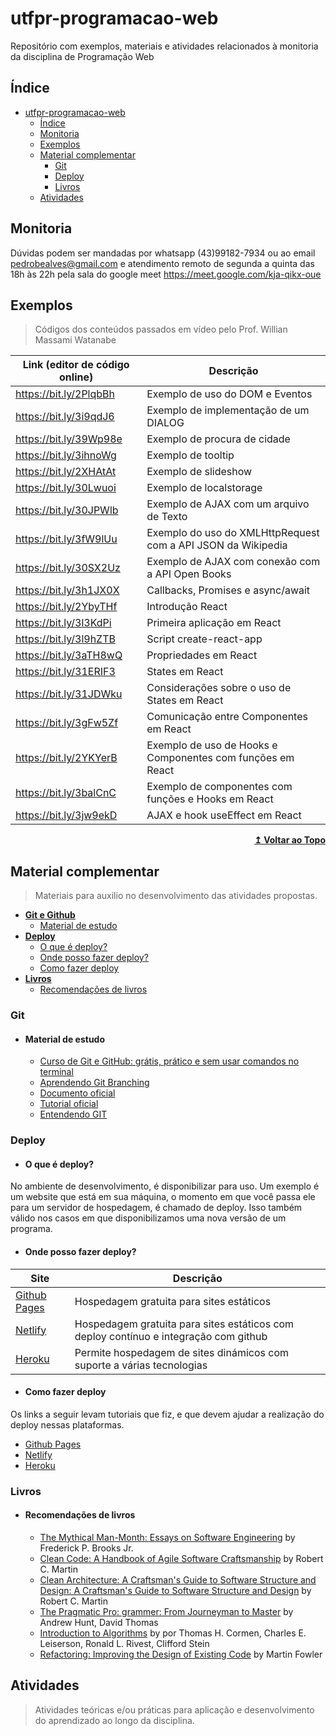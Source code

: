 # utfpr-programacao-web

Repositório com exemplos, materiais e atividades relacionados à monitoria da disciplina de Programação Web

## Índice

- [utfpr-programacao-web](#utfpr-programacao-web)
  - [Índice](#índice)
  - [Monitoria](#monitoria)
  - [Exemplos](#exemplos)
  - [Material complementar](#material-complementar)
    - [Git](#git)
    - [Deploy](#deploy)
    - [Livros](#livros)
  - [Atividades](#atividades)

## Monitoria

Dúvidas podem ser mandadas por whatsapp (43)99182-7934 ou ao email pedrobealves@gmail.com
e atendimento remoto de segunda a quinta das 18h às 22h pela sala do google meet https://meet.google.com/kja-qikx-oue

## Exemplos

>Códigos dos conteúdos passados em vídeo pelo Prof. Willian Massami Watanabe


| Link (editor de código online) | Descrição                                                    |
| ------------------------------ | ------------------------------------------------------------ |
| https://bit.ly/2PlqbBh         | Exemplo de uso do DOM e Eventos                              |
| https://bit.ly/3i9qdJ6         | Exemplo de implementação de um DIALOG                        |
| https://bit.ly/39Wp98e         | Exemplo de procura de cidade                                 |
| https://bit.ly/3ihnoWg         | Exemplo de tooltip                                           |
| https://bit.ly/2XHAtAt         | Exemplo de slideshow                                         |
| https://bit.ly/30Lwuoi         | Exemplo de localstorage                                      |
| https://bit.ly/30JPWlb         | Exemplo de AJAX com um arquivo de Texto                      |
| https://bit.ly/3fW9lUu         | Exemplo do uso do XMLHttpRequest com a API JSON da Wikipedia |
| https://bit.ly/30SX2Uz         | Exemplo de AJAX com conexão com a API Open Books             |
| https://bit.ly/3h1JX0X         | Callbacks, Promises e async/await                            |
| https://bit.ly/2YbyTHf         | Introdução React                                             |
| https://bit.ly/3l3KdPi         | Primeira aplicação em React                                  |
| https://bit.ly/3l9hZTB         | Script create-react-app                                      |
| https://bit.ly/3aTH8wQ         | Propriedades em React                                        |
| https://bit.ly/31ERIF3         | States em React                                              |
| https://bit.ly/31JDWku         | Considerações sobre o uso de States em React                 |
| https://bit.ly/3gFw5Zf         | Comunicação entre Componentes em React                       |
| https://bit.ly/2YKYerB         | Exemplo de uso de Hooks e Componentes com funções em React   |
| https://bit.ly/3balCnC         | Exemplo de componentes com funções e Hooks em React          |
| https://bit.ly/3jw9ekD         | AJAX e hook useEffect em React                               |

<div align="right">
    <b><a href="#índice">↥ Voltar ao Topo</a></b>
</div>

## Material complementar

>Materiais para auxilio no desenvolvimento das atividades propostas.

* **[Git e Github](#git)**
   * [Material de estudo](#material-de-estudo)
* **[Deploy](#deploy)**
    * [O que é deploy?](#o-que-é-deploy)
    * [Onde posso fazer deploy?](#onde-posso-fazer-deploy)
    * [Como fazer deploy](#como-fazer-deploy)
* **[Livros](#livros)**
   * [Recomendações de livros](#recomendações-de-livros)

### Git

* #### Material de estudo
  * [Curso de Git e GitHub: grátis, prático e sem usar comandos no terminal](https://www.youtube.com/playlist?list=PLHz_AreHm4dm7ZULPAmadvNhH6vk9oNZA)
  * [Aprendendo Git Branching](https://learngitbranching.js.org/?locale=pt_BR)
  * [Documento oficial](https://git-scm.com/book/pt-br/v2)
  * [Tutorial oficial](https://try.github.io/)
  * [Entendendo GIT](https://www.youtube.com/watch?v=6Czd1Yetaac)

### Deploy

* #### O que é deploy?

No ambiente de desenvolvimento, é disponibilizar para uso. Um exemplo é um website que está em sua máquina, o momento em que você passa ele para um servidor de hospedagem, é chamado de deploy. Isso também válido nos casos em que disponibilizamos uma nova versão de um programa.

* #### Onde posso fazer deploy?

| Site                                      | Descrição                                                                            |
| ----------------------------------------- | ------------------------------------------------------------------------------------ |
| [Github Pages](https://pages.github.com/) | Hospedagem gratuita para sites estáticos                                             |
| [Netlify](https://www.netlify.com/)       | Hospedagem gratuita para sites estáticos com deploy contínuo e integração com github |
| [Heroku](https://www.heroku.com/)         | Permite hospedagem de sites dinámicos com suporte a várias tecnologias               |

* #### Como fazer deploy

Os links a seguir levam tutoriais que fiz, e que devem ajudar a realização do deploy nessas plataformas.

  * [Github Pages](docs/como-fazer-deploy-github-pages.md)   
  * [Netlify](docs/como-fazer-deploy-netlify.md)
  * [Heroku](docs/como-fazer-deploy-heroku.md)

### Livros

* #### Recomendações de livros
  * [The Mythical Man-Month: Essays on Software Engineering](https://www.amazon.com/Mythical-Man-Month-Software-Engineering-Anniversary/dp/0201835959) by Frederick P. Brooks Jr.
  * [Clean Code: A Handbook of Agile Software Craftsmanship](https://www.amazon.com/Clean-Code-Handbook-Software-Craftsmanship/dp/0132350882/) by Robert C. Martin 
  * [Clean Architecture: A Craftsman's Guide to Software Structure and Design: A Craftsman's Guide to Software Structure and Design](https://www.amazon.com/Clean-Architecture-Craftsmans-Software-Structure/dp/0134494164/) by Robert C. Martin
  * [The Pragmatic Pro: grammer: From Journeyman to Master](https://www.amazon.com/Pragmatic-Programmer-Journeyman-Master/dp/020161622X/) by Andrew Hunt, David Thomas
  * [Introduction to Algorithms](https://www.amazon.com.br/Introduction-Algorithms-English-Thomas-Cormen-ebook/dp/B08FH8N996/) by por Thomas H. Cormen, Charles E. Leiserson, Ronald L. Rivest, Clifford Stein
  * [Refactoring: Improving the Design of Existing Code](https://www.amazon.com/Refactoring-Improving-Existing-Addison-Wesley-Signature/dp/0134757599/) by Martin Fowler

##  Atividades
> Atividades teóricas e/ou práticas para aplicação e desenvolvimento do aprendizado ao longo da disciplina.


